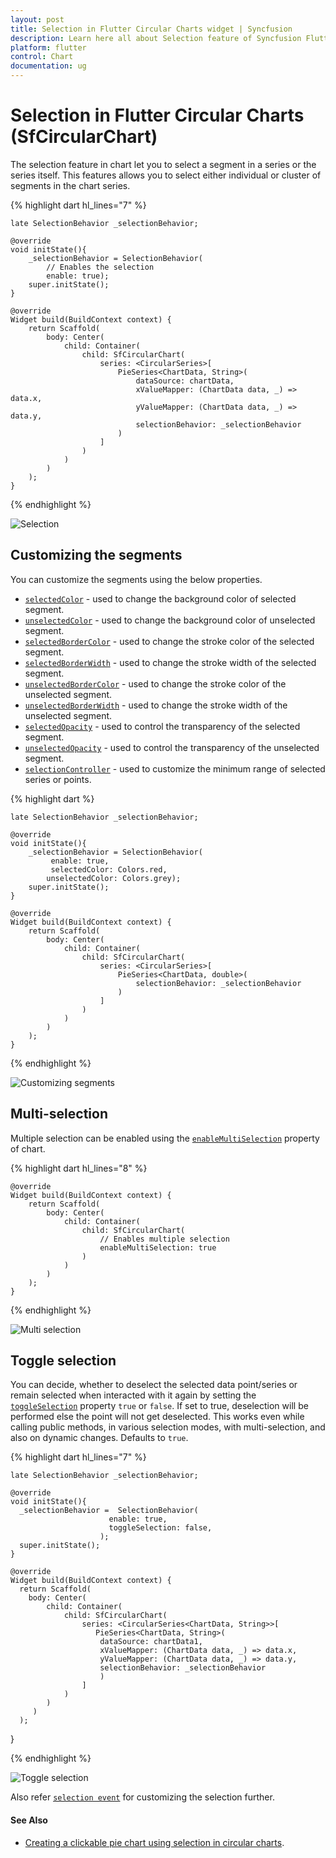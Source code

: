 ```yaml
---
layout: post
title: Selection in Flutter Circular Charts widget | Syncfusion 
description: Learn here all about Selection feature of Syncfusion Flutter Circular Charts (SfCircularChart) widget and more.
platform: flutter
control: Chart
documentation: ug
---
```


# Selection in Flutter Circular Charts (SfCircularChart)

The selection feature in chart let you to select a segment in a series or the series itself. This features allows you to select either individual or cluster of segments in the chart series.

{% highlight dart hl_lines="7" %} 
    
    late SelectionBehavior _selectionBehavior;

    @override
    void initState(){
        _selectionBehavior = SelectionBehavior(
            // Enables the selection
            enable: true);
        super.initState();
    }

    @override
    Widget build(BuildContext context) {
        return Scaffold(
            body: Center(
                child: Container(
                    child: SfCircularChart(
                        series: <CircularSeries>[
                            PieSeries<ChartData, String>(
                                dataSource: chartData,
                                xValueMapper: (ChartData data, _) => data.x,
                                yValueMapper: (ChartData data, _) => data.y,
                                selectionBehavior: _selectionBehavior
                            )
                        ]
                    )
                )
            )
        );  
    }

{% endhighlight %}

![Selection](images/selection/default_selection.jpg)

## Customizing the segments

You can customize the segments using the below properties.

* [`selectedColor`](https://pub.dev/documentation/syncfusion_flutter_charts/latest/charts/SelectionBehavior/selectedColor.html) - used to change the background color of selected segment.
* [`unselectedColor`](https://pub.dev/documentation/syncfusion_flutter_charts/latest/charts/SelectionBehavior/unselectedColor.html) - used to change the background color of unselected segment.
* [`selectedBorderColor`](https://pub.dev/documentation/syncfusion_flutter_charts/latest/charts/SelectionBehavior/selectedBorderColor.html) - used to change the stroke color of the selected segment.
* [`selectedBorderWidth`](https://pub.dev/documentation/syncfusion_flutter_charts/latest/charts/SelectionBehavior/selectedBorderWidth.html) - used to change the stroke width of the selected segment.
* [`unselectedBorderColor`](https://pub.dev/documentation/syncfusion_flutter_charts/latest/charts/SelectionBehavior/unselectedBorderColor.html) - used to change the stroke color of the unselected segment.
* [`unselectedBorderWidth`](https://pub.dev/documentation/syncfusion_flutter_charts/latest/charts/SelectionBehavior/unselectedBorderWidth.html) - used to change the stroke width of the unselected segment.
* [`selectedOpacity`](https://pub.dev/documentation/syncfusion_flutter_charts/latest/charts/SelectionBehavior/selectedOpacity.html) - used to control the transparency of the selected segment.
* [`unselectedOpacity`](https://pub.dev/documentation/syncfusion_flutter_charts/latest/charts/SelectionBehavior/unselectedOpacity.html) - used to control the transparency of the unselected segment.
* [`selectionController`](https://pub.dev/documentation/syncfusion_flutter_charts/latest/charts/SelectionBehavior/selectionController.html) - used to customize the minimum range of selected series or points.

{% highlight dart %} 
    
    late SelectionBehavior _selectionBehavior;

    @override
    void initState(){
        _selectionBehavior = SelectionBehavior(
             enable: true,
             selectedColor: Colors.red,
            unselectedColor: Colors.grey);
        super.initState();
    }

    @override
    Widget build(BuildContext context) {
        return Scaffold(
            body: Center(
                child: Container(
                    child: SfCircularChart(
                        series: <CircularSeries>[
                            PieSeries<ChartData, double>(
                                selectionBehavior: _selectionBehavior
                            )
                        ]
                    )
                )
            )
        );
    }

{% endhighlight %}

![Customizing segments](images/selection/customizing_segments.jpg)

## Multi-selection

Multiple selection can be enabled using the [`enableMultiSelection`](https://pub.dev/documentation/syncfusion_flutter_charts/latest/charts/SfCircularChart/enableMultiSelection.html) property of chart.

{% highlight dart hl_lines="8" %} 

    @override
    Widget build(BuildContext context) {
        return Scaffold(
            body: Center(
                child: Container(
                    child: SfCircularChart(
                        // Enables multiple selection
                        enableMultiSelection: true
                    )
                )
            )
        );
    }

{% endhighlight %}

![Multi selection](images/selection/multi_select.jpg)

## Toggle selection

You can decide, whether to deselect the selected data point/series or remain selected when interacted with it again by setting the [`toggleSelection`](https://pub.dev/documentation/syncfusion_flutter_charts/latest/charts/SelectionBehavior/toggleSelection.html) property `true` or `false`. If set to true, deselection will be performed else the point will not get deselected.
This works even while calling public methods, in various selection modes, with multi-selection, and also on dynamic changes.
Defaults to `true`.

{% highlight dart hl_lines="7" %} 

    late SelectionBehavior _selectionBehavior;

    @override
    void initState(){
      _selectionBehavior =  SelectionBehavior(
                          enable: true,
                          toggleSelection: false,
                        );
      super.initState(); 
    }

    @override
    Widget build(BuildContext context) {
      return Scaffold(
        body: Center(
            child: Container(
                child: SfCircularChart(
                    series: <CircularSeries<ChartData, String>>[
                       PieSeries<ChartData, String>(
                        dataSource: chartData1,
                        xValueMapper: (ChartData data, _) => data.x,
                        yValueMapper: (ChartData data, _) => data.y,
                        selectionBehavior: _selectionBehavior
                        )
                    ]
                )
            )
         )
      );
   }

{% endhighlight %}

![Toggle selection](images/selection/deselection.gif)

Also refer [`selection event`](./events#onselectionchanged) for customizing the selection further.

#### See Also

* [Creating a clickable pie chart using selection in circular charts](https://www.syncfusion.com/kb/12346/how-to-create-clickable-pie-chart-in-flutter-using-circular-charts-widget-sfcircularchart).